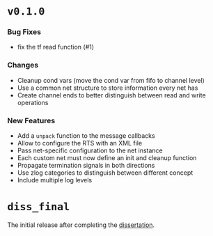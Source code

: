 # `v0.1.0`

### Bug Fixes
 - fix the tf read function (#1)

### Changes
 - Cleanup cond vars (move the cond var from fifo to channel level)
 - Use a common net structure to store information every net has
 - Create channel ends to better distinguish between read and write operations

### New Features
 - Add a `unpack` function to the message callbacks
 - Allow to configure the RTS with an XML file
 - Pass net-specific configuration to the net instance
 - Each custom net must now define an init and cleanup function
 - Propagate termination signals in both directions
 - Use zlog categories to distinguish between different concept
 - Include multiple log levels

# `diss_final`

The initial release after completing the [dissertation](https://uhra.herts.ac.uk/handle/2299/21094).
